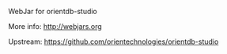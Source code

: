 WebJar for orientdb-studio

More info: http://webjars.org

Upstream: https://github.com/orientechnologies/orientdb-studio
